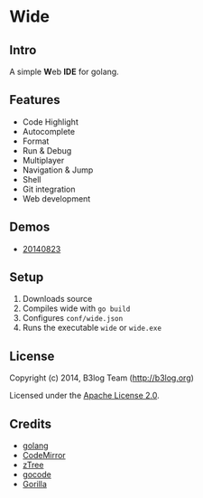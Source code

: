 # Wide #

## Intro ##
A simple <b>W</b>eb **IDE** for golang.

## Features ##

* Code Highlight
* Autocomplete
* Format
* Run & Debug
* Multiplayer
* Navigation & Jump
* Shell
* Git integration
* Web development

## Demos ##
* [20140823](http://b3log.org/wide/demo/20140823.html)

## Setup ##

1. Downloads source
2. Compiles wide with `go build` 
3. Configures `conf/wide.json`
4. Runs the executable `wide` or `wide.exe`

## License ##

Copyright (c) 2014, B3log Team (http://b3log.org)

Licensed under the [Apache License 2.0](https://github.com/b3log/wide/blob/master/LICENSE).

## Credits ##

* [golang](http://golang.org)
* [CodeMirror](https://github.com/marijnh/CodeMirror)
* [zTree](https://github.com/zTree/zTree_v3) 
* [gocode](https://github.com/nsf/gocode)
* [Gorilla](https://github.com/gorilla)
